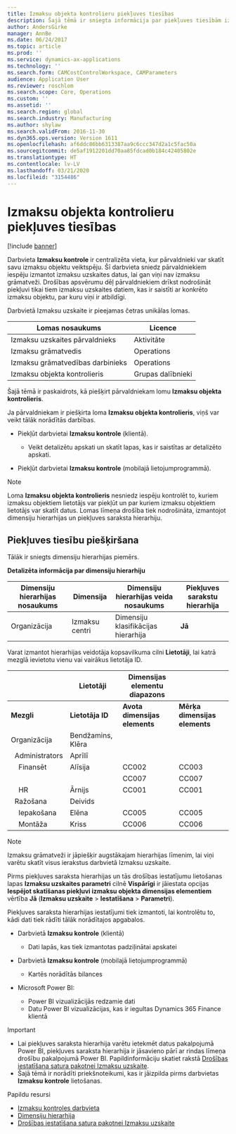 ```yaml
---
title: Izmaksu objekta kontrolieru piekļuves tiesības
description: Šajā tēmā ir sniegta informācija par piekļuves tiesībām izmaksu objektu kontrolieriem.
author: AndersGirke
manager: AnnBe
ms.date: 06/24/2017
ms.topic: article
ms.prod: ''
ms.service: dynamics-ax-applications
ms.technology: ''
ms.search.form: CAMCostControlWorkspace, CAMParameters
audience: Application User
ms.reviewer: roschlom
ms.search.scope: Core, Operations
ms.custom: ''
ms.assetid: ''
ms.search.region: global
ms.search.industry: Manufacturing
ms.author: shylaw
ms.search.validFrom: 2016-11-30
ms.dyn365.ops.version: Version 1611
ms.openlocfilehash: af6ddc86bb6313387aa9c6ccc347d2a1c5fac50a
ms.sourcegitcommit: de5af1912201dd70aa85fdcad0b184c42405802e
ms.translationtype: HT
ms.contentlocale: lv-LV
ms.lasthandoff: 03/21/2020
ms.locfileid: "3154486"
---
```

# <a name="access-rights-for-cost-object-controllers"></a>Izmaksu objekta kontrolieru piekļuves tiesības

[!include [banner](../includes/banner.md)]

Darbvieta **Izmaksu kontrole** ir centralizēta vieta, kur pārvaldnieki var skatīt savu izmaksu objektu veiktspēju. Šī darbvieta sniedz pārvaldniekiem iespēju izmantot izmaksu uzskaites datus, lai gan viņi nav izmaksu grāmatveži. Drošības apsvērumu dēļ pārvaldniekiem drīkst nodrošināt piekļuvi tikai tiem izmaksu uzskaites datiem, kas ir saistīti ar konkrēto izmaksu objektu, par kuru viņi ir atbildīgi.

Darbvietā Izmaksu uzskaite ir pieejamas četras unikālas lomas.

| Lomas nosaukums               | Licence      |
|-------------------------|--------------|
| Izmaksu uzskaites pārvaldnieks | Aktivitāte     |
| Izmaksu grāmatvedis         | Operations   |
| Izmaksu grāmatvedības darbinieks   | Operations   |
| Izmaksu objekta kontrolieris  | Grupas dalībnieki |

Šajā tēmā ir paskaidrots, kā piešķirt pārvaldniekam lomu **Izmaksu objekta kontrolieris**.

Ja pārvaldniekam ir piešķirta loma **Izmaksu objekta kontrolieris**, viņš var veikt tālāk norādītās darbības.

- Piekļūt darbvietai **Izmaksu kontrole** (klientā).

    - Veikt detalizētu apskati un skatīt lapas, kas ir saistītas ar detalizēto apskati.

- Piekļūt darbvietai **Izmaksu kontrole** (mobilajā lietojumprogrammā).

> [!NOTE]
> Loma **Izmaksu objekta kontrolieris** nesniedz iespēju kontrolēt to, kuriem izmaksu objektiem lietotājs var piekļūt un par kuriem izmaksu objektiem lietotājs var skatīt datus. Lomas līmeņa drošība tiek nodrošināta, izmantojot dimensiju hierarhijas un piekļuves saraksta hierarhiju.

## <a name="grant-access-rights"></a>Piekļuves tiesību piešķiršana
Tālāk ir sniegts dimensiju hierarhijas piemērs.

**Detalizēta informācija par dimensiju hierarhiju**

| Dimensiju hierarhijas nosaukums | Dimensija    | Dimensiju hierarhijas veida nosaukums      | Piekļuves sarakstu hierarhija |
|--------------------------|--------------|------------------------------------|-----------------------|
| Organizācija             | Izmaksu centri | Dimensiju klasifikācijas hierarhija | **Jā**               |

Varat izmantot hierarhijas veidotāja kopsavilkuma cilni **Lietotāji**, lai katrā mezglā ievietotu vienu vai vairākus lietotāja ID.

|                                   | Lietotāji            | Dimensijas elementu diapazons   |                         |
|-----------------------------------|------------------|---------------------------|-------------------------|
| **Mezgli**                         | **Lietotāja ID**      | **Avota dimensijas elements** | **Mērķa dimensijas elements** |
| Organizācija                      | Bendžamins, Klēra |                           |                         |
| &nbsp;&nbsp;Administrators                 | Aprīlī            |                           |                         |
| &nbsp;&nbsp;&nbsp;&nbsp;Finansēt   | Alīsija           | CC002                     | CC003                   |
|                                   |                  | CC007                     | CC007                   |
| &nbsp;&nbsp;&nbsp;&nbsp;HR        | Ārnijs            | CC001                     | CC001                   |
| &nbsp;&nbsp;Ražošana            | Deivids            |                           |                         |
| &nbsp;&nbsp;&nbsp;&nbsp;Iepakošana | Elēna            | CC005                     | CC005                   |
| &nbsp;&nbsp;&nbsp;&nbsp;Montāža  | Kriss            | CC006                     | CC006                   |

> [!NOTE]
> Izmaksu grāmatveži ir jāpiešķir augstākajam hierarhijas līmenim, lai viņi varētu skatīt visus ierakstus darbvietā Izmaksu uzskaite.

Pirms piekļuves saraksta hierarhijas un tās drošības iestatījumu lietošanas lapas **Izmaksu uzskaites parametri** cilnē **Vispārīgi** ir jāiestata opcijas **Iespējot skatīšanas piekļuvi izmaksu objekta dimensijas elementiem** vērtība **Jā** (**Izmaksu uzskaite** > **Iestatīšana** > **Parametri**).

Piekļuves saraksta hierarhijas iestatījumi tiek izmantoti, lai kontrolētu to, kādi dati tiek rādīti tālāk norādītajos apgabalos.

- Darbvietā **Izmaksu kontrole** (klientā)

    - Dati lapās, kas tiek izmantotas padziļinātai apskatei

- Darbvietā **Izmaksu kontrole** (mobilajā lietojumprogrammā)

    - Kartēs norādītās bilances

- Microsoft Power BI:

    - Power BI vizualizācijās redzamie dati
    - Datu Power BI vizualizācijas, kas ir iegultas Dynamics 365 Finance klientā

> [!IMPORTANT]
> - Lai piekļuves saraksta hierarhija varētu ietekmēt datus pakalpojumā Power BI, piekļuves saraksta hierarhija ir jāsavieno pārī ar rindas līmeņa drošību pakalpojumā Power BI. Papildinformāciju skatiet rakstā [Drošības iestatīšana satura pakotnei Izmaksu uzskaite](../../dev-itpro/analytics/setup-security-cost-accounting-content-pack.md).
> - Šajā tēmā ir norādīti priekšnoteikumi, kas ir jāizpilda pirms darbvietas **Izmaksu kontrole** lietošanas.

Papildu resursi

- [Izmaksu kontroles darbvieta](cost-control-workspace.md)
- [Dimensiju hierarhija](dimension-hierarchy.md)
- [Drošības iestatīšana satura pakotnei Izmaksu uzskaite](../../dev-itpro/analytics/setup-security-cost-accounting-content-pack.md)
